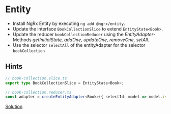 # Entity

- Install NgRx Entity by executing `ng add @ngrx/entity`.
- Update the interface `BookCollectionSlice` to extend `EntityState<Book>`.
- Update the reducer `bookCollectionReducer` using the _EntityAdapter_-Methods _getInitialState, addOne, updateOne, removeOne, setAll_.
- Use the selector `selectAll` of the entityAdapter for the selector `bookCollection`
## Hints

```ts
// book-collection.slice.ts
export type BookCollectionSlice = EntityState<Book>;

// book-collection.reducer.ts
const adapter = createEntityAdapter<Book>({ selectId: model => model.isbn });
```

[Solution](https://stackblitz.com/github/workshops-de/angular-advanced-workshop/tree/solve--ngrx-use-entity)
